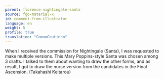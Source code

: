 ```yaml
---
parent: florence-nightingale-santa
source: fgo-material-x
id: comment-from-illustrator
language: en
weight: 5
profile: true
translation: "ComunCoutinho"
---
```


When I received the commission for Nightingale (Santa), I was requested to make multiple versions. This Mary Poppins-style Santa was chosen among 3 drafts. I talked to them about wanting to draw the other forms, and as result, I got to draw the nurse version from the candidates in the Final Ascension. (Takahashi Keitarou)
